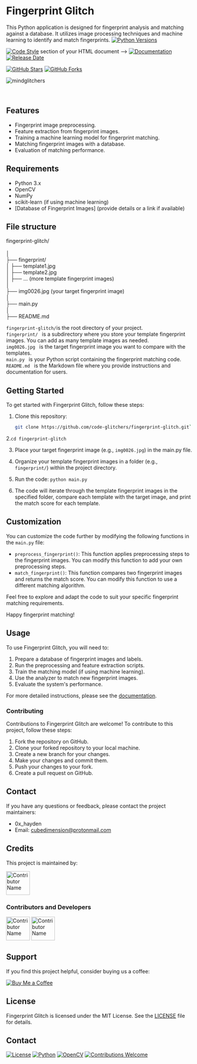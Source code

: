 # Fingerprint Glitch
This Python application is designed for fingerprint analysis and matching against a database. It utilizes image processing techniques and machine learning to identify and match fingerprints.
[![Python Versions](https://img.shields.io/badge/Python-3.6%20%7C%203.7%20%7C%203.8%20%7C%203.9-blue.svg)](https://www.python.org/)

[![Code Style](https://img.shields.io/badge/Code%20Style-PEP8-blue.svg)](https://www.python.org/dev/peps/pep-0008/)
section of your HTML document -->
<a href="https://code-glitchers.github.io/doc.html">
    <img src="https://img.shields.io/badge/Documentation-GitHub%20Pages-blue.svg"
         alt="Documentation">
</a>
[![Release Date](https://img.shields.io/badge/Release-September%202023-blue.svg)](CHANGELOG.md)

[![GitHub Stars](https://img.shields.io/github/stars/code-glitchers/fingerprint-glitch.svg?style=social)](https://github.com/code-glitchers/fingerprint-glitch/stargazers)
[![GitHub Forks](https://img.shields.io/github/forks/code-glitchers/fingerprint-glitch.svg?style=social)](https://github.com/code-glitchers/fingerprint-glitch/network/members)
<center><p align="left"> <img src="https://komarev.com/ghpvc/?username=mindglitchers&label=Profile%20views&color=0e75b6&style=flat" alt="mindglitchers" /> </p></center>
<br>

## Features
- Fingerprint image preprocessing.
- Feature extraction from fingerprint images.
- Training a machine learning model for fingerprint matching.
- Matching fingerprint images with a database.
- Evaluation of matching performance.

## Requirements
- Python 3.x
- OpenCV
- NumPy
- scikit-learn (if using machine learning)
- [Database of Fingerprint Images] (provide details or a link if available)
  
## File structure
fingerprint-glitch/<br><br>
│<br>
├── fingerprint/<br>
│   ├── template1.jpg<br>
│   ├── template2.jpg<br>
│   ├── ... (more template   fingerprint images)<br>
│<br>
├── img0026.jpg (your target fingerprint image)<br>
│<br>
├── main.py<br>
│<br>
├── README.md<br>

 `fingerprint-glitch/`is the root directory of your project. <br>
 `fingerprint/ ` is a subdirectory where you store your template fingerprint images. You can add as many template images as needed. <br>
 `img0026.jpg ` is the target fingerprint image you want to compare with the templates. <br>
 `main.py ` is your Python script containing the fingerprint matching code.
  `README.md ` is the Markdown file where you provide instructions and documentation for users.

## Getting Started
To get started with Fingerprint Glitch, follow these steps:

1. Clone this repository:
   ```bash
   git clone https://github.com/code-glitchers/fingerprint-glitch.git`
2.`cd fingerprint-glitch`

3. Place your target fingerprint image (e.g., `img0026.jpg`) in the main.py file.

4. Organize your template fingerprint images in a folder (e.g., `fingerprint/`) within the project directory.

5. Run the code:
 `python main.py`


6. The code will iterate through the template fingerprint images in the specified folder, compare each template with the target image, and print the match score for each template.

## Customization

You can customize the code further by modifying the following functions in the `main.py` file:

* `preprocess_fingerprint()`: This function applies preprocessing steps to the fingerprint images. You can modify this function to add your own preprocessing steps.
* `match_fingerprint()`: This function compares two fingerprint images and returns the match score. You can modify this function to use a different matching algorithm.

Feel free to explore and adapt the code to suit your specific fingerprint matching requirements.

Happy fingerprint matching!



## Usage

To use Fingerprint Glitch, you will need to:

1. Prepare a database of fingerprint images and labels.
2. Run the preprocessing and feature extraction scripts.
3. Train the matching model (if using machine learning).
4. Use the analyzer to match new fingerprint images.
5. Evaluate the system's performance.

For more detailed instructions, please see the [documentation](docs/index.md).

### Contributing

Contributions to Fingerprint Glitch are welcome! To contribute to this project, follow these steps:

1. Fork the repository on GitHub.
2. Clone your forked repository to your local machine.
3. Create a new branch for your changes.
4. Make your changes and commit them.
5. Push your changes to your fork.
6. Create a pull request on GitHub.
## Contact

If you have any questions or feedback, please contact the project maintainers:

* 0x_hayden
* Email: cubedimension@protonmail.com
## Credits

This project is maintained by:

[<img src="https://avatars.githubusercontent.com/u/135024483?s=48&v=4" width="64" height="64" alt="Contributor Name">](https://github.com/code-glitchers)

### Contributors and Developers

[<img src="https://avatars.githubusercontent.com/u/67865621?s=64&v=4" width="64" height="64" alt="Contributor Name">](https://github.com/mindglitchers)
[<img src="https://avatars.githubusercontent.com/u/116929670?s=64&v=4" width="64" height="64" alt="Contributor Name">](https://github.com/AldrinCode)


## Support

If you find this project helpful, consider buying us a coffee:

[![Buy Me a Coffee](https://img.shields.io/badge/Buy%20Me%20a%20Coffee-%23FFDD00?style=for-the-badge&logo=ko-fi&logoColor=white)](https://ko-fi.com/ciph3r#pageMessageModal)


## License

Fingerprint Glitch is licensed under the MIT License. See the [LICENSE](LICENSE) file for details.
## Contact


   
[![License](https://img.shields.io/badge/License-MIT-blue.svg)](LICENSE.md)
[![Python](https://img.shields.io/badge/Python-3.x-brightgreen.svg)](https://www.python.org/)
[![OpenCV](https://img.shields.io/badge/OpenCV-4.x-orange.svg)](https://opencv.org/)
[![Contributions Welcome](https://img.shields.io/badge/Contributions-Welcome-brightgreen.svg)](CONTRIBUTING.md)





